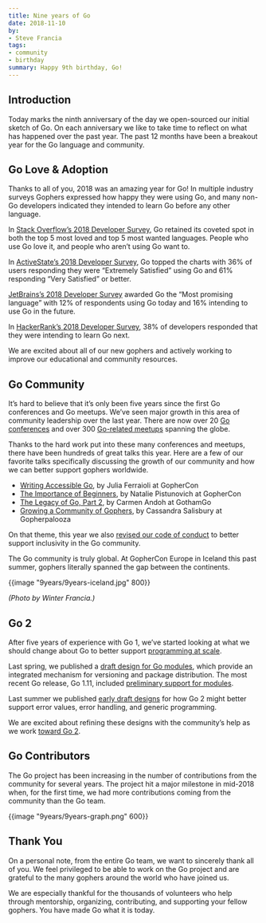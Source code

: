 ```yaml
---
title: Nine years of Go
date: 2018-11-10
by:
- Steve Francia
tags:
- community
- birthday
summary: Happy 9th birthday, Go!
---
```


## Introduction

Today marks the ninth anniversary of the day we open-sourced our initial sketch of Go.
On each anniversary we like to take time to reflect on what has happened over the past year.
The past 12 months have been a breakout year for the Go language and community.

## Go Love & Adoption

Thanks to all of you, 2018 was an amazing year for Go!
In multiple industry surveys Gophers expressed how happy they were using Go,
and many non-Go developers indicated they intended to learn Go before any other language.

In [Stack Overflow’s 2018 Developer Survey](https://insights.stackoverflow.com/survey/2018#most-loved-dreaded-and-wanted),
Go retained its coveted spot in both the top 5 most loved and top 5 most wanted languages.
People who use Go love it, and people who aren’t using Go want to.

In [ActiveState’s 2018 Developer Survey](https://www.activestate.com/developer-survey-2018-open-source-runtime-pains),
Go topped the charts with 36% of users responding they were “Extremely Satisfied” using Go
and 61% responding “Very Satisfied” or better.

[JetBrains’s 2018 Developer Survey](https://www.jetbrains.com/research/devecosystem-2018/) awarded Go
the “Most promising language” with 12% of respondents using Go today and 16% intending to use Go in the future.

In [HackerRank’s 2018 Developer Survey](https://research.hackerrank.com/developer-skills/2018/),
38% of developers responded that they were intending to learn Go next.

We are excited about all of our new gophers and actively working to improve our educational and community resources.

## Go Community

It’s hard to believe that it’s only been five years since
the first Go conferences and Go meetups.
We’ve seen major growth in this area of community leadership over the last year.
There are now over 20 [Go conferences](https://github.com/golang/go/wiki/Conferences)
and over 300 [Go-related meetups](https://www.meetup.com/topics/golang/) spanning the globe.

Thanks to the hard work put into these many conferences and meetups,
there have been hundreds of great talks this year.
Here are a few of our favorite talks specifically discussing the growth of our community
and how we can better support gophers worldwide.

  - [Writing Accessible Go](https://www.youtube.com/watch?v=cVaDY0ChvOQ), by Julia Ferraioli at GopherCon
  - [The Importance of Beginners](https://www.youtube.com/watch?v=7yMXs9TRvVI), by Natalie Pistunovich at GopherCon
  - [The Legacy of Go, Part 2](https://www.youtube.com/watch?v=I_KcpgxcFyU), by Carmen Andoh at GothamGo
  - [Growing a Community of Gophers](https://www.youtube.com/watch?v=dl1mCGKwlYY), by Cassandra Salisbury at Gopherpalooza

On that theme, this year we also [revised our code of conduct](https://blog.golang.org/conduct-2018)
to better support inclusivity in the Go community.

The Go community is truly global.
At GopherCon Europe in Iceland this past summer, gophers literally spanned the gap between the continents.

{{image "9years/9years-iceland.jpg" 800}}

_(Photo by Winter Francia.)_

## Go 2

After five years of experience with Go 1, we’ve started looking at
what we should change about Go to better support
[programming at scale](https://talks.golang.org/2012/splash.article).

Last spring, we published a [draft design for Go modules](https://blog.golang.org/versioning-proposal),
which provide an integrated mechanism for versioning and package distribution.
The most recent Go release, Go 1.11, included
[preliminary support for modules](/doc/go1.11#modules).

Last summer we published
[early draft designs](https://blog.golang.org/go2draft)
for how Go 2 might better support error values, error handling, and generic programming.

We are excited about refining these designs with the community’s help as we work
[toward Go 2](https://blog.golang.org/toward-go2).

## Go Contributors

The Go project has been increasing in the number of contributions from the community for several years.
The project hit a major milestone in mid-2018 when, for the first time,
we had more contributions coming from the community than the Go team.

{{image "9years/9years-graph.png" 600}}

## Thank You

On a personal note, from the entire Go team,
we want to sincerely thank all of you.
We feel privileged to be able to work on the Go project
and are grateful to the many gophers around the world who have joined us.

We are especially thankful for the thousands of volunteers
who help through mentorship, organizing, contributing,
and supporting your fellow gophers.
You have made Go what it is today.
